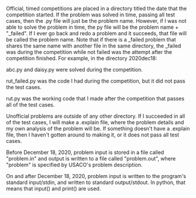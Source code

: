 Official, timed competitions are placed in a directory titled the date that the competition started. If the problem was solved in time, passing all test cases, then
the .py file will just be the problem name. However, if I was not able to solve the problem in time, the py file will be the problem name + "_failed". If I ever
go back and redo a problem and it succeeds, that file will be called the problem name. Note that if there is a _failed problem that shares the same name with
another file in the same directory, the _failed was during the competition while not failed was the attempt after the competition finished. For example, in the
directory 2020dec18:

abc.py and daisy.py were solved during the competition.

rut_failed.py was the code I had during the competition, but it did not pass the test cases.

rut.py was the working code that I made after the competition that passes all of the test cases.

Unofficial problems are outside of any other directory. If I succeeded in all of the test cases, I will make a .explain file, where the problem details and my own
analysis of the problem will be. If something doesn't have a .explain file, then I haven't gotten around to making it, or it does not pass all test cases.

Before December 18, 2020, problem input is stored in a file called "problem.in" and output is written to a file called "problem.out", where "problem" is specified
by USACO's problem description.

On and after December 18, 2020, problem input is written to the program's standard input/stdin, and written to standard output/stdout. In python, that means that
input() and print() are used.
